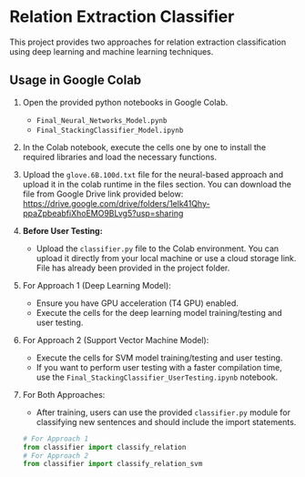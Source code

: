# Relation Extraction Classifier

This project provides two approaches for relation extraction classification using deep learning and machine learning techniques.

## Usage in Google Colab

1. Open the provided python notebooks in Google Colab.
    - `Final_Neural_Networks_Model.pynb`
    - `Final_StackingClassifier_Model.ipynb`

2. In the Colab notebook, execute the cells one by one to install the required libraries and load the necessary functions.

3. Upload the `glove.6B.100d.txt` file for the neural-based approach and upload it in the colab runtime in the files section. You can download the file from Google Drive link provided below:
    https://drive.google.com/drive/folders/1elk41Qhy-ppaZpbeabfiXhoEMO9BLvg5?usp=sharing 

4. **Before User Testing:**
    - Upload the `classifier.py` file to the Colab environment. You can upload it directly from your local machine or use a cloud storage link. File has already been provided in the project folder.
 
5. For Approach 1 (Deep Learning Model):

    - Ensure you have GPU acceleration (T4 GPU) enabled.
    - Execute the cells for the deep learning model training/testing and user testing.

6. For Approach 2 (Support Vector Machine Model):

    - Execute the cells for SVM model training/testing and user testing.
    - If you want to perform user testing with a faster compilation time, use the `Final_StackingClassifier_UserTesting.ipynb` notebook.

7. For Both Approaches:

    - After training, users can use the provided `classifier.py` module for classifying new sentences and should include the import statements.

    ```python
    # For Approach 1
    from classifier import classify_relation
    # For Approach 2
    from classifier import classify_relation_svm
    ```
